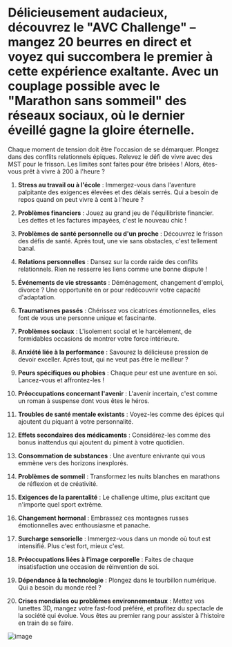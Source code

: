 # **Délicieusement audacieux, découvrez le "AVC Challenge"** – mangez 20 beurres en direct et voyez qui succombera le premier à cette expérience exaltante. Avec un couplage possible avec le "Marathon sans sommeil" des réseaux sociaux, où le dernier éveillé gagne la gloire éternelle.

Chaque moment de tension doit être l'occasion de se démarquer. Plongez dans des conflits relationnels épiques. Relevez le défi de vivre avec des MST pour le frisson. Les limites sont faites pour être brisées ! Alors, êtes-vous prêt à vivre à 200 à l'heure ?

1. **Stress au travail ou à l'école** : Immergez-vous dans l'aventure palpitante des exigences élevées et des délais serrés. Qui a besoin de repos quand on peut vivre à cent à l'heure ?

2. **Problèmes financiers** : Jouez au grand jeu de l'équilibriste financier. Les dettes et les factures impayées, c'est le nouveau chic !

3. **Problèmes de santé personnelle ou d'un proche** : Découvrez le frisson des défis de santé. Après tout, une vie sans obstacles, c'est tellement banal.

4. **Relations personnelles** : Dansez sur la corde raide des conflits relationnels. Rien ne resserre les liens comme une bonne dispute !

5. **Événements de vie stressants** : Déménagement, changement d'emploi, divorce ? Une opportunité en or pour redécouvrir votre capacité d'adaptation.

6. **Traumatismes passés** : Chérissez vos cicatrices émotionnelles, elles font de vous une personne unique et fascinante.

7. **Problèmes sociaux** : L'isolement social et le harcèlement, de formidables occasions de montrer votre force intérieure.

8. **Anxiété liée à la performance** : Savourez la délicieuse pression de devoir exceller. Après tout, qui ne veut pas être le meilleur ?

9. **Peurs spécifiques ou phobies** : Chaque peur est une aventure en soi. Lancez-vous et affrontez-les !

10. **Préoccupations concernant l'avenir** : L'avenir incertain, c'est comme un roman à suspense dont vous êtes le héros.

11. **Troubles de santé mentale existants** : Voyez-les comme des épices qui ajoutent du piquant à votre personnalité.

12. **Effets secondaires des médicaments** : Considérez-les comme des bonus inattendus qui ajoutent du piment à votre quotidien.

13. **Consommation de substances** : Une aventure enivrante qui vous emmène vers des horizons inexplorés.

14. **Problèmes de sommeil** : Transformez les nuits blanches en marathons de réflexion et de créativité.

15. **Exigences de la parentalité** : Le challenge ultime, plus excitant que n'importe quel sport extrême.

16. **Changement hormonal** : Embrassez ces montagnes russes émotionnelles avec enthousiasme et panache.

17. **Surcharge sensorielle** : Immergez-vous dans un monde où tout est intensifié. Plus c'est fort, mieux c'est.

18. **Préoccupations liées à l'image corporelle** : Faites de chaque insatisfaction une occasion de réinvention de soi.

19. **Dépendance à la technologie** : Plongez dans le tourbillon numérique. Qui a besoin du monde réel ?

20. **Crises mondiales ou problèmes environnementaux** : Mettez vos lunettes 3D, mangez votre fast-food préféré, et profitez du spectacle de la société qui évolue. Vous êtes au premier rang pour assister à l'histoire en train de se faire.

![image](https://github.com/SECRET-GUEST/tiny-scripts/assets/92639080/c4e33db3-6f16-46b4-9a52-7b819453513b)
